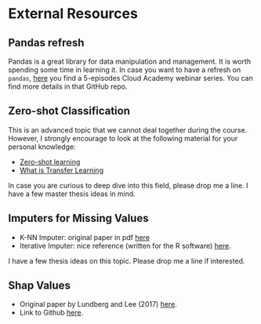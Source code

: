 # External Resources

## Pandas refresh
Pandas is a great library for data manipulation and management. It is worth spending some time in learning it.
In case you want to have a refresh on `pandas`, [here](https://github.com/cloudacademy/ca-pandas-webinars) you find a 5-episodes Cloud Academy webinar series. You can find more details in that GitHub repo.

## Zero-shot Classification
This is an advanced topic that we cannot deal together during the course.
However, I strongly encourage to look at the following material for your personal knowledge:
- [Zero-shot learning](https://paperswithcode.com/task/zero-shot-learning)
- [What is Transfer Learning](https://www.youtube.com/watch?v=BqqfQnyjmgg)

In case you are curious to deep dive into this field, please drop me a line.
I have a few master thesis ideas in mind.

## Imputers for Missing Values

- K-NN Imputer: original paper in pdf [here](https://academic.oup.com/bioinformatics/article/17/6/520/272365)
- Iterative Imputer: nice reference (written for the R software) [here](https://www.jstatsoft.org/article/view/v045i03).

I have a few thesis ideas on this topic. Please drop me a line if interested.

## Shap Values

- Original paper by Lundberg and Lee (2017) [here](https://arxiv.org/pdf/1705.07874.pdf).
- Link to Github [here](https://github.com/slundberg/shap).
